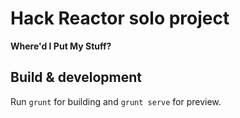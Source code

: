 # Hack Reactor solo project

**Where'd I Put My Stuff?**

## Build & development

Run `grunt` for building and `grunt serve` for preview.

